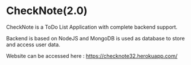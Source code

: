 # CheckNote(2.0)

CheckNote is a ToDo List Application with complete backend support. 

Backend is based on NodeJS and MongoDB is used as database to store and access user data.

Website can be accessed here :
                  https://checknote32.herokuapp.com/
              
